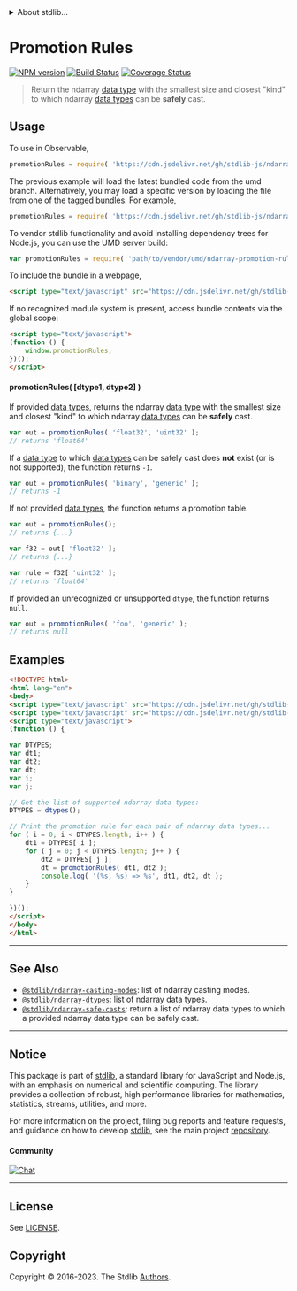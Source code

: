 <!--

@license Apache-2.0

Copyright (c) 2018 The Stdlib Authors.

Licensed under the Apache License, Version 2.0 (the "License");
you may not use this file except in compliance with the License.
You may obtain a copy of the License at

   http://www.apache.org/licenses/LICENSE-2.0

Unless required by applicable law or agreed to in writing, software
distributed under the License is distributed on an "AS IS" BASIS,
WITHOUT WARRANTIES OR CONDITIONS OF ANY KIND, either express or implied.
See the License for the specific language governing permissions and
limitations under the License.

-->


<details>
  <summary>
    About stdlib...
  </summary>
  <p>We believe in a future in which the web is a preferred environment for numerical computation. To help realize this future, we've built stdlib. stdlib is a standard library, with an emphasis on numerical and scientific computation, written in JavaScript (and C) for execution in browsers and in Node.js.</p>
  <p>The library is fully decomposable, being architected in such a way that you can swap out and mix and match APIs and functionality to cater to your exact preferences and use cases.</p>
  <p>When you use stdlib, you can be absolutely certain that you are using the most thorough, rigorous, well-written, studied, documented, tested, measured, and high-quality code out there.</p>
  <p>To join us in bringing numerical computing to the web, get started by checking us out on <a href="https://github.com/stdlib-js/stdlib">GitHub</a>, and please consider <a href="https://opencollective.com/stdlib">financially supporting stdlib</a>. We greatly appreciate your continued support!</p>
</details>

# Promotion Rules

[![NPM version][npm-image]][npm-url] [![Build Status][test-image]][test-url] [![Coverage Status][coverage-image]][coverage-url] <!-- [![dependencies][dependencies-image]][dependencies-url] -->

> Return the ndarray [data type][@stdlib/ndarray/dtypes] with the smallest size and closest "kind" to which ndarray [data types][@stdlib/ndarray/dtypes] can be **safely** cast.

<!-- Section to include introductory text. Make sure to keep an empty line after the intro `section` element and another before the `/section` close. -->

<section class="intro">

</section>

<!-- /.intro -->

<!-- Package usage documentation. -->



<section class="usage">

## Usage

To use in Observable,

```javascript
promotionRules = require( 'https://cdn.jsdelivr.net/gh/stdlib-js/ndarray-promotion-rules@umd/browser.js' )
```
The previous example will load the latest bundled code from the umd branch. Alternatively, you may load a specific version by loading the file from one of the [tagged bundles](https://github.com/stdlib-js/ndarray-promotion-rules/tags). For example,

```javascript
promotionRules = require( 'https://cdn.jsdelivr.net/gh/stdlib-js/ndarray-promotion-rules@v0.1.0-umd/browser.js' )
```

To vendor stdlib functionality and avoid installing dependency trees for Node.js, you can use the UMD server build:

```javascript
var promotionRules = require( 'path/to/vendor/umd/ndarray-promotion-rules/index.js' )
```

To include the bundle in a webpage,

```html
<script type="text/javascript" src="https://cdn.jsdelivr.net/gh/stdlib-js/ndarray-promotion-rules@umd/browser.js"></script>
```

If no recognized module system is present, access bundle contents via the global scope:

```html
<script type="text/javascript">
(function () {
    window.promotionRules;
})();
</script>
```

#### promotionRules( \[dtype1, dtype2] )

If provided [data types][@stdlib/ndarray/dtypes], returns the ndarray [data type][@stdlib/ndarray/dtypes] with the smallest size and closest "kind" to which ndarray [data types][@stdlib/ndarray/dtypes] can be **safely** cast.

```javascript
var out = promotionRules( 'float32', 'uint32' );
// returns 'float64'
```

If a [data type][@stdlib/ndarray/dtypes] to which [data types][@stdlib/ndarray/dtypes] can be safely cast does **not** exist (or is not supported), the function returns `-1`.

```javascript
var out = promotionRules( 'binary', 'generic' );
// returns -1
```

If not provided [data types][@stdlib/ndarray/dtypes], the function returns a promotion table.

```javascript
var out = promotionRules();
// returns {...}

var f32 = out[ 'float32' ];
// returns {...}

var rule = f32[ 'uint32' ];
// returns 'float64'
```

If provided an unrecognized or unsupported `dtype`, the function returns `null`.

```javascript
var out = promotionRules( 'foo', 'generic' );
// returns null
```

</section>

<!-- /.usage -->

<!-- Package usage notes. Make sure to keep an empty line after the `section` element and another before the `/section` close. -->

<section class="notes">

</section>

<!-- /.notes -->

<!-- Package usage examples. -->

<section class="examples">

## Examples

<!-- eslint no-undef: "error" -->

```html
<!DOCTYPE html>
<html lang="en">
<body>
<script type="text/javascript" src="https://cdn.jsdelivr.net/gh/stdlib-js/ndarray-dtypes@umd/browser.js"></script>
<script type="text/javascript" src="https://cdn.jsdelivr.net/gh/stdlib-js/ndarray-promotion-rules@umd/browser.js"></script>
<script type="text/javascript">
(function () {

var DTYPES;
var dt1;
var dt2;
var dt;
var i;
var j;

// Get the list of supported ndarray data types:
DTYPES = dtypes();

// Print the promotion rule for each pair of ndarray data types...
for ( i = 0; i < DTYPES.length; i++ ) {
    dt1 = DTYPES[ i ];
    for ( j = 0; j < DTYPES.length; j++ ) {
        dt2 = DTYPES[ j ];
        dt = promotionRules( dt1, dt2 );
        console.log( '(%s, %s) => %s', dt1, dt2, dt );
    }
}

})();
</script>
</body>
</html>
```

</section>

<!-- /.examples -->

<!-- Section to include cited references. If references are included, add a horizontal rule *before* the section. Make sure to keep an empty line after the `section` element and another before the `/section` close. -->

<section class="references">

</section>

<!-- /.references -->

<!-- Section for related `stdlib` packages. Do not manually edit this section, as it is automatically populated. -->

<section class="related">

* * *

## See Also

-   <span class="package-name">[`@stdlib/ndarray-casting-modes`][@stdlib/ndarray/casting-modes]</span><span class="delimiter">: </span><span class="description">list of ndarray casting modes.</span>
-   <span class="package-name">[`@stdlib/ndarray-dtypes`][@stdlib/ndarray/dtypes]</span><span class="delimiter">: </span><span class="description">list of ndarray data types.</span>
-   <span class="package-name">[`@stdlib/ndarray-safe-casts`][@stdlib/ndarray/safe-casts]</span><span class="delimiter">: </span><span class="description">return a list of ndarray data types to which a provided ndarray data type can be safely cast.</span>

</section>

<!-- /.related -->

<!-- Section for all links. Make sure to keep an empty line after the `section` element and another before the `/section` close. -->


<section class="main-repo" >

* * *

## Notice

This package is part of [stdlib][stdlib], a standard library for JavaScript and Node.js, with an emphasis on numerical and scientific computing. The library provides a collection of robust, high performance libraries for mathematics, statistics, streams, utilities, and more.

For more information on the project, filing bug reports and feature requests, and guidance on how to develop [stdlib][stdlib], see the main project [repository][stdlib].

#### Community

[![Chat][chat-image]][chat-url]

---

## License

See [LICENSE][stdlib-license].


## Copyright

Copyright &copy; 2016-2023. The Stdlib [Authors][stdlib-authors].

</section>

<!-- /.stdlib -->

<!-- Section for all links. Make sure to keep an empty line after the `section` element and another before the `/section` close. -->

<section class="links">

[npm-image]: http://img.shields.io/npm/v/@stdlib/ndarray-promotion-rules.svg
[npm-url]: https://npmjs.org/package/@stdlib/ndarray-promotion-rules

[test-image]: https://github.com/stdlib-js/ndarray-promotion-rules/actions/workflows/test.yml/badge.svg?branch=v0.1.0
[test-url]: https://github.com/stdlib-js/ndarray-promotion-rules/actions/workflows/test.yml?query=branch:v0.1.0

[coverage-image]: https://img.shields.io/codecov/c/github/stdlib-js/ndarray-promotion-rules/main.svg
[coverage-url]: https://codecov.io/github/stdlib-js/ndarray-promotion-rules?branch=main

<!--

[dependencies-image]: https://img.shields.io/david/stdlib-js/ndarray-promotion-rules.svg
[dependencies-url]: https://david-dm.org/stdlib-js/ndarray-promotion-rules/main

-->

[chat-image]: https://img.shields.io/gitter/room/stdlib-js/stdlib.svg
[chat-url]: https://app.gitter.im/#/room/#stdlib-js_stdlib:gitter.im

[stdlib]: https://github.com/stdlib-js/stdlib

[stdlib-authors]: https://github.com/stdlib-js/stdlib/graphs/contributors

[umd]: https://github.com/umdjs/umd
[es-module]: https://developer.mozilla.org/en-US/docs/Web/JavaScript/Guide/Modules

[deno-url]: https://github.com/stdlib-js/ndarray-promotion-rules/tree/deno
[umd-url]: https://github.com/stdlib-js/ndarray-promotion-rules/tree/umd
[esm-url]: https://github.com/stdlib-js/ndarray-promotion-rules/tree/esm
[branches-url]: https://github.com/stdlib-js/ndarray-promotion-rules/blob/main/branches.md

[stdlib-license]: https://raw.githubusercontent.com/stdlib-js/ndarray-promotion-rules/main/LICENSE

<!-- <related-links> -->

[@stdlib/ndarray/casting-modes]: https://github.com/stdlib-js/ndarray-casting-modes/tree/umd

[@stdlib/ndarray/dtypes]: https://github.com/stdlib-js/ndarray-dtypes/tree/umd

[@stdlib/ndarray/safe-casts]: https://github.com/stdlib-js/ndarray-safe-casts/tree/umd

<!-- </related-links> -->

</section>

<!-- /.links -->
